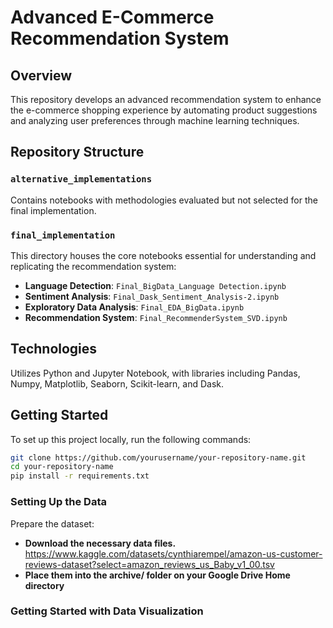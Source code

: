 # Advanced E-Commerce Recommendation System

## Overview

This repository develops an advanced recommendation system to enhance the e-commerce shopping experience by automating product suggestions and analyzing user preferences through machine learning techniques.

## Repository Structure

### `alternative_implementations`
Contains notebooks with methodologies evaluated but not selected for the final implementation.

### `final_implementation`
This directory houses the core notebooks essential for understanding and replicating the recommendation system:
- **Language Detection**: `Final_BigData_Language Detection.ipynb`
- **Sentiment Analysis**: `Final_Dask_Sentiment_Analysis-2.ipynb`
- **Exploratory Data Analysis**: `Final_EDA_BigData.ipynb`
- **Recommendation System**: `Final_RecommenderSystem_SVD.ipynb`

## Technologies

Utilizes Python and Jupyter Notebook, with libraries including Pandas, Numpy, Matplotlib, Seaborn, Scikit-learn, and Dask.

## Getting Started

To set up this project locally, run the following commands:

```bash
git clone https://github.com/yourusername/your-repository-name.git
cd your-repository-name
pip install -r requirements.txt

```

### Setting Up the Data

Prepare the dataset:
- **Download the necessary data files.**
  https://www.kaggle.com/datasets/cynthiarempel/amazon-us-customer-reviews-dataset?select=amazon_reviews_us_Baby_v1_00.tsv
- **Place them into the archive/ folder on your Google Drive Home directory**

### Getting Started with Data Visualization

